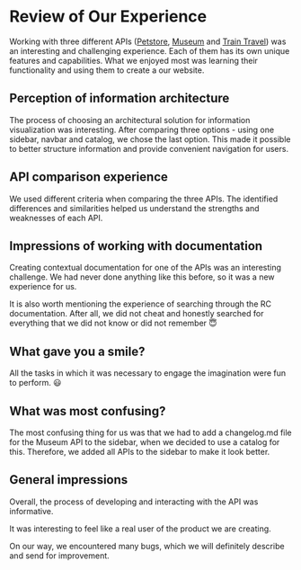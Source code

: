 # Review of Our Experience

Working with three different APIs ([Petstore](/openapi/petstore/), [Museum](/openapi/museum/) and [Train Travel](/openapi/train-travel/)) was an interesting and challenging experience. Each of them has its own unique features and capabilities. What we enjoyed most was learning their functionality and using them to create a our website.

## Perception of information architecture

The process of choosing an architectural solution for information visualization was interesting. After comparing three options - using one sidebar, navbar and catalog, we chose the last option. This made it possible to better structure information and provide convenient navigation for users.

## API comparison experience

We used different criteria when comparing the three APIs. The identified differences and similarities helped us understand the strengths and weaknesses of each API.

## Impressions of working with documentation

Creating contextual documentation for one of the APIs was an interesting challenge. We had never done anything like this before, so it was a new experience for us.

It is also worth mentioning the experience of searching through the RC documentation. After all, we did not cheat and honestly searched for everything that we did not know or did not remember 😇

## What gave you a smile?

All the tasks in which it was necessary to engage the imagination were fun to perform. 😃

## What was most confusing?

The most confusing thing for us was that we had to add a changelog.md file for the Museum API to the sidebar, when we decided to use a catalog for this. Therefore, we added all APIs to the sidebar to make it look better.

## General impressions

Overall, the process of developing and interacting with the API was informative.

It was interesting to feel like a real user of the product we are creating.

On our way, we encountered many bugs, which we will definitely describe and send for improvement.
